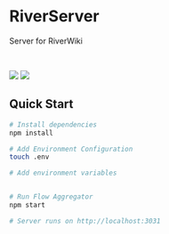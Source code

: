 # RiverServer

Server for RiverWiki

<br/>

<p align="left">
    <a class="badge-align" href="https://www.codacy.com/app/fergusfrl/RiverServer?utm_source=github.com&amp;utm_medium=referral&amp;utm_content=fergusfrl/RiverServer&amp;utm_campaign=Badge_Grade"><img src="https://api.codacy.com/project/badge/Grade/2d66b20607e644aea9a71a4453943905"/></a>
    <a class="badge-align" href="#"><img src="https://circleci.com/gh/fergusfrl/RiverServer.svg?style=svg" /></a>
</p>

## Quick Start

```bash
# Install dependencies
npm install

# Add Environment Configuration
touch .env

# Add environment variables


# Run Flow Aggregator
npm start

# Server runs on http://localhost:3031
```
